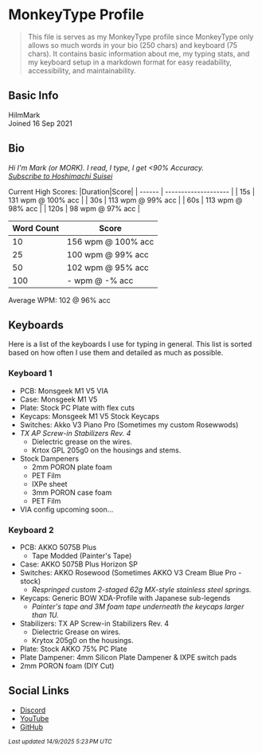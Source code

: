# MonkeyType Profile

> This file is serves as my MonkeyType profile since MonkeyType only allows so much words in your bio (250 chars) and keyboard (75 chars). It contains basic information about me, my typing stats, and my keyboard setup in a markdown format for easy readability, accessibility, and maintainability.

## Basic Info

HiImMark <br>
Joined 16 Sep 2021

## Bio

_Hi I'm Mark (or MORK). I read, I type, I get <90% Accuracy._ <br>
_[Subscribe to Hoshimachi Suisei](https://www.youtube.com/@HoshimachiSuisei?sub_confirmation=1)_

Current High Scores:
|Duration|Score|
| ------ | -------------------- |
| 15s | 131 wpm @ 100% acc |
| 30s | 113 wpm @ 99% acc |
| 60s | 113 wpm @ 98% acc |
| 120s | 98 wpm @ 97% acc |

| Word Count | Score              |
| ---------- | ------------------ |
| 10         | 156 wpm @ 100% acc |
| 25         | 100 wpm @ 99% acc  |
| 50         | 102 wpm @ 95% acc  |
| 100        | - wpm @ -% acc     |

Average WPM: 102 @ 96% acc

## Keyboards

Here is a list of the keyboards I use for typing in general. This list is sorted based on how often I use them and detailed as much as possible.

### Keyboard 1

- PCB: Monsgeek M1 V5 VIA
- Case: Monsgeek M1 V5
- Plate: Stock PC Plate with flex cuts
- Keycaps: Monsgeek M1 V5 Stock Keycaps
- Switches: Akko V3 Piano Pro (Sometimes my custom Rosewwods)
- _TX AP Screw-in Stabilizers Rev. 4_
  - Dielectric grease on the wires.
  - Krtox GPL 205g0 on the housings and stems.
- Stock Dampeners
  - 2mm PORON plate foam
  - PET Film
  - IXPe sheet
  - 3mm PORON case foam
  - PET Film
- VIA config upcoming soon...

### Keyboard 2

- PCB: AKKO 5075B Plus
  - Tape Modded (Painter's Tape)
- Case: AKKO 5075B Plus Horizon SP
- Switches: AKKO Rosewood (Sometimes AKKO V3 Cream Blue Pro - stock)
  - _Respringed custom 2-staged 62g MX-style stainless steel springs._
- Keycaps: Generic BOW XDA-Profile with Japanese sub-legends
  - _Painter's tape and 3M foam tape underneath the keycaps larger than 1U._
- Stabilizers: TX AP Screw-in Stabilizers Rev. 4
  - Dielectric Grease on wires.
  - Krytox 205g0 on the housings.
- Plate: Stock AKKO 75% PC Plate
- Plate Dampener: 4mm Silicon Plate Dampener & IXPE switch pads
- 2mm PORON foam (DIY Cut)

## Social Links

- [Discord](https://discord.com/users/566384603007549480)
- [YouTube](https://www.youtube.com/@HiImMark)
- [GitHub](https://github.com/HiImMork)

_<small>Last updated 14/9/2025 5:23 PM UTC</small>_

